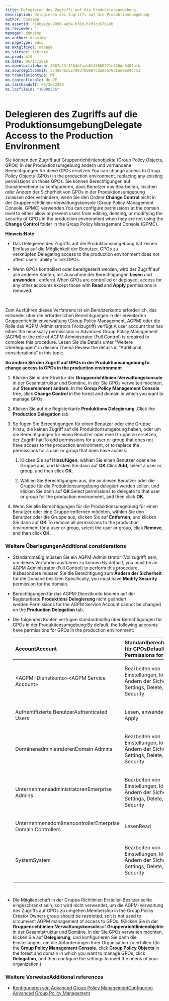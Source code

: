 ```yaml
---
title: Delegieren des Zugriffs auf die Produktionsumgebung
description: Delegieren des Zugriffs auf die Produktionsumgebung
author: dansimp
ms.assetid: c1ebae2e-909b-4e64-b368-b7d3cc67b1eb
ms.reviewer: ''
manager: dansimp
ms.author: dansimp
ms.pagetype: mdop
ms.mktglfcycl: manage
ms.sitesec: library
ms.prod: w10
ms.date: 06/16/2016
ms.openlocfilehash: 4667a23f1584d7aab6143860721e326da6407afb
ms.sourcegitcommit: 354664bc527d93f80687cd2eba70d1eea024c7c3
ms.translationtype: MT
ms.contentlocale: de-DE
ms.lasthandoff: 06/26/2020
ms.locfileid: "10808536"
---
```

# <span data-ttu-id="bc324-103">Delegieren des Zugriffs auf die Produktionsumgebung</span><span class="sxs-lookup"><span data-stu-id="bc324-103">Delegate Access to the Production Environment</span></span>


<span data-ttu-id="bc324-104">Sie können den Zugriff auf Gruppenrichtlinienobjekte (Group Policy Objects, GPOs) in der Produktionsumgebung ändern und vorhandene Berechtigungen für diese GPOs ersetzen.</span><span class="sxs-lookup"><span data-stu-id="bc324-104">You can change access to Group Policy Objects (GPOs) in the production environment, replacing any existing permissions on those GPOs.</span></span> <span data-ttu-id="bc324-105">Sie können Berechtigungen auf Domänenebene so konfigurieren, dass Benutzer das Bearbeiten, löschen oder Ändern der Sicherheit von GPOs in der Produktionsumgebung zulassen oder verhindern, wenn Sie den Ordner **Change Control** nicht in der Gruppenrichtlinien-Verwaltungskonsole (Group Policy Management Console, GPMC) verwenden.</span><span class="sxs-lookup"><span data-stu-id="bc324-105">You can configure permissions at the domain level to either allow or prevent users from editing, deleting, or modifying the security of GPOs in the production environment when they are not using the **Change Control** folder in the Group Policy Management Console (GPMC).</span></span>

**<span data-ttu-id="bc324-106">Hinweis:</span><span class="sxs-lookup"><span data-stu-id="bc324-106">Note</span></span>**  
-   <span data-ttu-id="bc324-107">Das Delegieren des Zugriffs auf die Produktionsumgebung hat keinen Einfluss auf die Möglichkeit der Benutzer, GPOs zu verknüpfen.</span><span class="sxs-lookup"><span data-stu-id="bc324-107">Delegating access to the production environment does not affect users’ ability to link GPOs.</span></span>

-   <span data-ttu-id="bc324-108">Wenn GPOs kontrolliert oder bereitgestellt werden, wird der Zugriff auf alle anderen Konten, mit Ausnahme der Berechtigungen **Lesen** und **anwenden** , entfernt.</span><span class="sxs-lookup"><span data-stu-id="bc324-108">When GPOs are controlled or deployed, access for any other accounts except those with **Read** and **Apply** permissions is removed.</span></span>

 

<span data-ttu-id="bc324-109">Zum Ausführen dieses Verfahrens ist ein Benutzerkonto erforderlich, das entweder über die erforderlichen Berechtigungen in der erweiterten Gruppenrichtlinienverwaltung (Group Policy Management, AGPM) oder die Rolle des AGPM-Administrators (Vollzugriff) verfügt.</span><span class="sxs-lookup"><span data-stu-id="bc324-109">A user account that has either the necessary permissions in Advanced Group Policy Management (AGPM) or the role of AGPM Administrator (Full Control) is required to complete this procedure.</span></span> <span data-ttu-id="bc324-110">Lesen Sie die Details unter "Weitere Überlegungen" in diesem Thema.</span><span class="sxs-lookup"><span data-stu-id="bc324-110">Review the details in "Additional considerations" in this topic.</span></span>

**<span data-ttu-id="bc324-111">So ändern Sie den Zugriff auf GPOs in der Produktionsumgebung</span><span class="sxs-lookup"><span data-stu-id="bc324-111">To change access to GPOs in the production environment</span></span>**

1.  <span data-ttu-id="bc324-112">Klicken Sie in der Struktur der **Gruppenrichtlinien-Verwaltungskonsole** in der Gesamtstruktur und Domäne, in der Sie GPOs verwalten möchten, auf **Steuerelement ändern** .</span><span class="sxs-lookup"><span data-stu-id="bc324-112">In the **Group Policy Management Console** tree, click **Change Control** in the forest and domain in which you want to manage GPOs.</span></span>

2.  <span data-ttu-id="bc324-113">Klicken Sie auf die Registerkarte **Produktions Delegierung** .</span><span class="sxs-lookup"><span data-stu-id="bc324-113">Click the **Production Delegation** tab.</span></span>

3.  <span data-ttu-id="bc324-114">So fügen Sie Berechtigungen für einen Benutzer oder eine Gruppe hinzu, die keinen Zugriff auf die Produktionsumgebung haben, oder um die Berechtigungen für einen Benutzer oder eine Gruppe zu ersetzen, der Zugriff hat:</span><span class="sxs-lookup"><span data-stu-id="bc324-114">To add permissions for a user or group that does not have access to the production environment, or to replace the permissions for a user or group that does have access:</span></span>

    1.  <span data-ttu-id="bc324-115">Klicken Sie auf **Hinzufügen**, wählen Sie einen Benutzer oder eine Gruppe aus, und klicken Sie dann auf **OK**.</span><span class="sxs-lookup"><span data-stu-id="bc324-115">Click **Add**, select a user or group, and then click **OK**.</span></span>

    2.  <span data-ttu-id="bc324-116">Wählen Sie Berechtigungen aus, die an diesen Benutzer oder die Gruppe für die Produktionsumgebung delegiert werden sollen, und klicken Sie dann auf **OK**.</span><span class="sxs-lookup"><span data-stu-id="bc324-116">Select permissions to delegate to that user or group for the production environment, and then click **OK**.</span></span>

4.  <span data-ttu-id="bc324-117">Wenn Sie alle Berechtigungen für die Produktionsumgebung für einen Benutzer oder eine Gruppe entfernen möchten, wählen Sie den Benutzer oder die Gruppe aus, klicken Sie auf **Entfernen**, und klicken Sie dann auf **OK**.</span><span class="sxs-lookup"><span data-stu-id="bc324-117">To remove all permissions to the production environment for a user or group, select the user or group, click **Remove**, and then click **OK**.</span></span>

### <span data-ttu-id="bc324-118">Weitere Überlegungen</span><span class="sxs-lookup"><span data-stu-id="bc324-118">Additional considerations</span></span>

-   <span data-ttu-id="bc324-119">Standardmäßig müssen Sie ein AGPM-Administrator (Vollzugriff) sein, um dieses Verfahren ausführen zu können.</span><span class="sxs-lookup"><span data-stu-id="bc324-119">By default, you must be an AGPM Administrator (Full Control) to perform this procedure.</span></span> <span data-ttu-id="bc324-120">Insbesondere müssen Sie die Berechtigung zum **Ändern der Sicherheit** für die Domäne besitzen.</span><span class="sxs-lookup"><span data-stu-id="bc324-120">Specifically, you must have **Modify Security** permission for the domain.</span></span>

-   <span data-ttu-id="bc324-121">Berechtigungen für das AGPM-Dienstkonto können auf der Registerkarte **Produktions Delegierung** nicht geändert werden.</span><span class="sxs-lookup"><span data-stu-id="bc324-121">Permissions for the AGPM Service Account cannot be changed on the **Production Delegation** tab.</span></span>

-   <span data-ttu-id="bc324-122">Die folgenden Konten verfügen standardmäßig über Berechtigungen für GPOs in der Produktionsumgebung:</span><span class="sxs-lookup"><span data-stu-id="bc324-122">By default, the following accounts have permissions for GPOs in the production environment:</span></span>

    <table>
    <colgroup>
    <col width="50%" />
    <col width="50%" />
    </colgroup>
    <thead>
    <tr class="header">
    <th align="left"><span data-ttu-id="bc324-123">Account</span><span class="sxs-lookup"><span data-stu-id="bc324-123">Account</span></span></th>
    <th align="left"><span data-ttu-id="bc324-124">Standardberechtigungen für GPOs</span><span class="sxs-lookup"><span data-stu-id="bc324-124">Default Permissions for GPOs</span></span></th>
    </tr>
    </thead>
    <tbody>
    <tr class="odd">
    <td align="left"><p><span data-ttu-id="bc324-125">&lt;AGPM-Dienstkonto&gt;</span><span class="sxs-lookup"><span data-stu-id="bc324-125">&lt;AGPM Service Account&gt;</span></span></p></td>
    <td align="left"><p><span data-ttu-id="bc324-126">Bearbeiten von Einstellungen, löschen, Ändern der Sicherheit</span><span class="sxs-lookup"><span data-stu-id="bc324-126">Edit Settings, Delete, Modify Security</span></span></p></td>
    </tr>
    <tr class="even">
    <td align="left"><p><span data-ttu-id="bc324-127">Authentifizierte Benutzer</span><span class="sxs-lookup"><span data-stu-id="bc324-127">Authenticated Users</span></span></p></td>
    <td align="left"><p><span data-ttu-id="bc324-128">Lesen, anwenden</span><span class="sxs-lookup"><span data-stu-id="bc324-128">Read, Apply</span></span></p></td>
    </tr>
    <tr class="odd">
    <td align="left"><p><span data-ttu-id="bc324-129">Domänenadministratoren</span><span class="sxs-lookup"><span data-stu-id="bc324-129">Domain Admins</span></span></p></td>
    <td align="left"><p><span data-ttu-id="bc324-130">Bearbeiten von Einstellungen, löschen, Ändern der Sicherheit</span><span class="sxs-lookup"><span data-stu-id="bc324-130">Edit Settings, Delete, Modify Security</span></span></p></td>
    </tr>
    <tr class="even">
    <td align="left"><p><span data-ttu-id="bc324-131">Unternehmensadministratoren</span><span class="sxs-lookup"><span data-stu-id="bc324-131">Enterprise Admins</span></span></p></td>
    <td align="left"><p><span data-ttu-id="bc324-132">Bearbeiten von Einstellungen, löschen, Ändern der Sicherheit</span><span class="sxs-lookup"><span data-stu-id="bc324-132">Edit Settings, Delete, Modify Security</span></span></p></td>
    </tr>
    <tr class="odd">
    <td align="left"><p><span data-ttu-id="bc324-133">Unternehmensdomänencontroller</span><span class="sxs-lookup"><span data-stu-id="bc324-133">Enterprise Domain Controllers</span></span></p></td>
    <td align="left"><p><span data-ttu-id="bc324-134">Lesen</span><span class="sxs-lookup"><span data-stu-id="bc324-134">Read</span></span></p></td>
    </tr>
    <tr class="even">
    <td align="left"><p><span data-ttu-id="bc324-135">System</span><span class="sxs-lookup"><span data-stu-id="bc324-135">System</span></span></p></td>
    <td align="left"><p><span data-ttu-id="bc324-136">Bearbeiten von Einstellungen, löschen, Ändern der Sicherheit</span><span class="sxs-lookup"><span data-stu-id="bc324-136">Edit Settings, Delete, Modify Security</span></span></p></td>
    </tr>
    </tbody>
    </table>

     

-   <span data-ttu-id="bc324-137">Die Mitgliedschaft in der Gruppe Richtlinien Ersteller-Besitzer sollte eingeschränkt sein, soit wird nicht verwendet, um die AGPM-Verwaltung des Zugriffs auf GPOs zu umgehen.</span><span class="sxs-lookup"><span data-stu-id="bc324-137">Membership in the Group Policy Creator Owners group should be restricted, soit is not used to circumvent AGPM management of access to GPOs.</span></span> <span data-ttu-id="bc324-138">(Klicken Sie in der **Gruppenrichtlinien-Verwaltungskonsole**auf **Gruppenrichtlinienobjekte** in der Gesamtstruktur und Domäne, in der Sie GPOs verwalten möchten, klicken Sie auf **Delegierung**, und konfigurieren Sie dann die Einstellungen, um die Anforderungen Ihrer Organisation zu erfüllen.)</span><span class="sxs-lookup"><span data-stu-id="bc324-138">(In the **Group Policy Management Console**, click **Group Policy Objects** in the forest and domain in which you want to manage GPOs, click **Delegation**, and then configure the settings to meet the needs of your organization.)</span></span>

### <span data-ttu-id="bc324-139">Weitere Verweise</span><span class="sxs-lookup"><span data-stu-id="bc324-139">Additional references</span></span>

-   [<span data-ttu-id="bc324-140">Konfigurieren von Advanced Group Policy Management</span><span class="sxs-lookup"><span data-stu-id="bc324-140">Configuring Advanced Group Policy Management</span></span>](configuring-advanced-group-policy-management.md)

 

 





